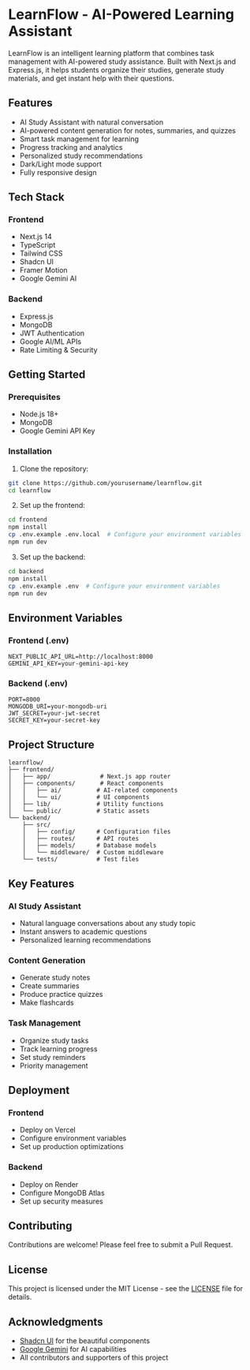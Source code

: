 # LearnFlow - AI-Powered Learning Assistant

LearnFlow is an intelligent learning platform that combines task management with AI-powered study assistance. Built with Next.js and Express.js, it helps students organize their studies, generate study materials, and get instant help with their questions.

## Features

- AI Study Assistant with natural conversation
- AI-powered content generation for notes, summaries, and quizzes
- Smart task management for learning
- Progress tracking and analytics
- Personalized study recommendations
- Dark/Light mode support
- Fully responsive design

## Tech Stack

### Frontend
- Next.js 14
- TypeScript
- Tailwind CSS
- Shadcn UI
- Framer Motion
- Google Gemini AI

### Backend
- Express.js
- MongoDB
- JWT Authentication
- Google AI/ML APIs
- Rate Limiting & Security

## Getting Started

### Prerequisites
- Node.js 18+
- MongoDB
- Google Gemini API Key

### Installation

1. Clone the repository:
```bash
git clone https://github.com/yourusername/learnflow.git
cd learnflow
```

2. Set up the frontend:
```bash
cd frontend
npm install
cp .env.example .env.local  # Configure your environment variables
npm run dev
```

3. Set up the backend:
```bash
cd backend
npm install
cp .env.example .env  # Configure your environment variables
npm run dev
```

## Environment Variables

### Frontend (.env)
```
NEXT_PUBLIC_API_URL=http://localhost:8000
GEMINI_API_KEY=your-gemini-api-key
```

### Backend (.env)
```
PORT=8000
MONGODB_URI=your-mongodb-uri
JWT_SECRET=your-jwt-secret
SECRET_KEY=your-secret-key
```

## Project Structure

```
learnflow/
├── frontend/
│   ├── app/              # Next.js app router
│   ├── components/       # React components
│   │   ├── ai/          # AI-related components
│   │   └── ui/          # UI components
│   ├── lib/             # Utility functions
│   └── public/          # Static assets
└── backend/
    ├── src/
    │   ├── config/      # Configuration files
    │   ├── routes/      # API routes
    │   ├── models/      # Database models
    │   └── middleware/  # Custom middleware
    └── tests/           # Test files
```

## Key Features

### AI Study Assistant
- Natural language conversations about any study topic
- Instant answers to academic questions
- Personalized learning recommendations

### Content Generation
- Generate study notes
- Create summaries
- Produce practice quizzes
- Make flashcards

### Task Management
- Organize study tasks
- Track learning progress
- Set study reminders
- Priority management

## Deployment

### Frontend
- Deploy on Vercel
- Configure environment variables
- Set up production optimizations

### Backend
- Deploy on Render
- Configure MongoDB Atlas
- Set up security measures

## Contributing

Contributions are welcome! Please feel free to submit a Pull Request.

## License

This project is licensed under the MIT License - see the [LICENSE](LICENSE) file for details.

## Acknowledgments

- [Shadcn UI](https://ui.shadcn.com/) for the beautiful components
- [Google Gemini](https://deepmind.google/technologies/gemini/) for AI capabilities
- All contributors and supporters of this project
